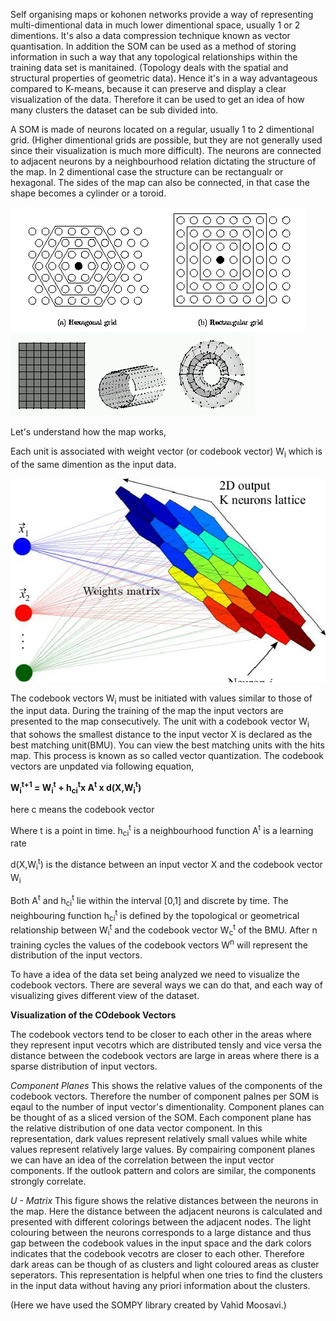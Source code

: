 Self organising maps or kohonen networks provide a way of representing multi-dimentional data in much lower dimentional space, usually 1 or 2 dimentions. It's also a data compression technique known as vector quantisation. In addition the SOM can be used as a method of storing information in such a way that any topological relationships within the training data set is manitained. (Topology deals with the spatial and structural properties of geometric data). Hence it's in a way advantageous compared to K-means, because it can preserve and display a clear visualization of the data. Therefore it can be used to get an idea of how many clusters the dataset can be sub divided into.

A SOM is made of neurons located on a regular, usually 1 to 2 dimentional grid. (Higher dimentional grids are possible, but they are not generally used since their visualization is much more difficult). The neurons are connected to adjacent neurons by a neighbourhood relation dictating the structure of the map. In 2 dimentional case the structure can be rectangualr or hexagonal. The sides of the map can also be connected, in that case the shape becomes a cylinder or a toroid. 

<img src="grids.gif" alt="blobs" class="inline"/>

<img src="shapes.gif" alt="blobs" class="inline"/>

Let's understand how the map works, 

Each unit is associated with weight vector (or codebook vector) W<sub>i</sub>  which is of the same dimention as the input data. 

<img src="Figure_10.png" alt="blobs" class="inline"/>

The codebook vectors W<sub>i</sub> must be initiated with values similar to those of the input data. During the training of the map the input vectors are presented to the map consecutively. The unit with a codebook vector W<sub>i</sub> that sohows the smallest distance to the input vector X is declared as the best matching unit(BMU). You can view the best matching units with the hits map. This process is known as so called vector quantization.
The codebook vectors are unpdated via following equation, 

**W<sub>i</sub><sup>t+1</sup> = W<sub>i</sub><sup>t</sup> + h<sub>ci</sub><sup>t</sup>x A<sup>t</sup> x d(X,W<sub>i</sub><sup>t</sup>)**

here c means the codebook vector

Where t is a point in time. 
h<sub>ci</sub><sup>t</sup> is a neighbourhood function
A<sup>t</sup> is a learning rate

d(X,W<sub>i</sub><sup>t</sup>) is the distance between an input vector X and the codebook vector W<sub>i</sub>

Both A<sup>t</sup> and h<sub>ci</sub><sup>t</sup> lie within the interval [0,1] and discrete by time.  The neighbouring function h<sub>ci</sub><sup>t</sup> is defined by the topological or geometrical relationship between W<sub>i</sub><sup>t</sup> and the codebook vector W<sub>c</sub><sup>t</sup> of the BMU. 
After n training cycles the values of the codebook vectors W<sup>n</sup> will represent the distribution of the input vectors. 

To have a idea of the data set being analyzed we need to visualize the codebook vectors. There are several ways we can do that, and each way of visualizing gives different view of the dataset. 

**Visualization of the COdebook Vectors**

The codebook vectors tend to be closer to each other in the areas where they represent input vecotrs which are distributed tensly and vice versa the distance between the codebook vectors are large in areas where there is a sparse distribution of input vectors. 

*Component Planes* 
  This shows the relative values of the components of the codebook vectors. Therefore the number of component palnes per SOM is eqaul to the number of input vector's dimentionality. Component planes can be thought of as a sliced version of the SOM. Each component plane has the relative distribution of one data vector component. 
  In this representation, dark values represent relatively small values while white values represent relatively large values. By compairing component planes we can have an idea of the correlation between the input vector components. If the outlook pattern and colors are similar, the components strongly correlate. 
  
*U - Matrix*
  This figure shows the relative distances between the neurons in the map. Here the distance between the adjacent neurons is calculated and presented with different colorings between the adjacent nodes. 
  The light colouring between the neurons corresponds to a large distance and thus gap between the codebook values in the input space and the dark colors indicates that the codebook vecotrs are closer to each other. Therefore dark areas can be though of as clusters and light coloured areas as cluster seperators. This representation is helpful when one tries to find the clusters in the input data without having any priori information about the clusters. 


(Here we have used the SOMPY library created by Vahid Moosavi.)

